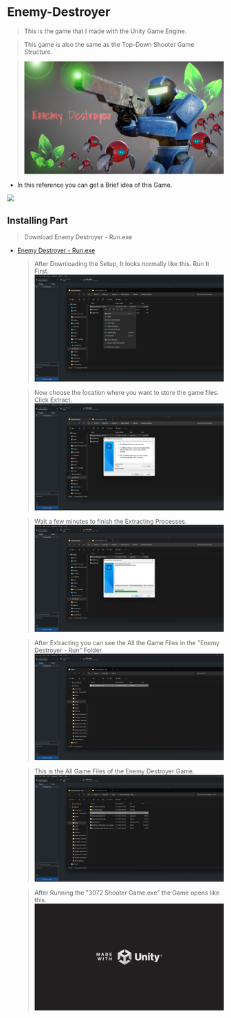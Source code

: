 # Enemy-Destroyer
 
> This is the game that I made with the Unity Game Engine.

> This game is also the same as the Top-Down Shooter Game Structure.

> <img src="Enemy Destroyer Post.png"/>

* In this reference you can get a Brief idea of this Game.


[![](https://markdown-videos-api.jorgenkh.no/youtube/tGkyTQ7KUlo)](https://youtu.be/tGkyTQ7KUlo)


## Installing Part 

> Download Enemy Destroyer - Run.exe
* <a href="Enemy Destroyer - Run.exe" alt="Setup">Enemy Destroyer - Run.exe</a>

    > After Downloading the Setup, It looks normally like this. Run It First.
    > <img src="Installing Steps/01.png"/>
    
    > Now choose the location where you want to store the game files. Click Extract.
    > <img src="Installing Steps/02.png"/>
    
    > Wait a few minutes to finish the Extracting Processes.
    > <img src="Installing Steps/03.png"/>
    
    > After Extracting you can see the All the Game Files in the "Enemy Destroyer - Run" Folder.
    > <img src="Installing Steps/04.png"/>
    
    > This is the All Game Files of the Enemy Destroyer Game. 
    > <img src="Installing Steps/05.png"/>
    
    > After Running the "3072 Shooter Game.exe" the Game opens like this.
    > <img src="Installing Steps/06.png"/>
